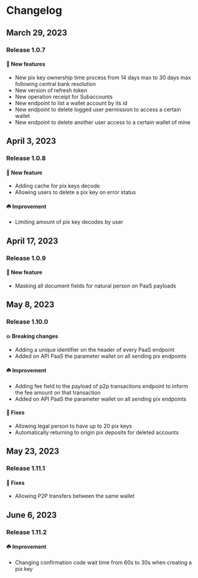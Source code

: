 # Changelog

##  March 29, 2023
### Release 1.0.7
#### :seedling: New features
- New pix key ownership time process from 14 days max to 30 days max following central bank resolution
- New version of refresh token
- New operation receipt for Subaccounts
- New endpoint to list a wallet account by its id
- New endpoint to delete logged user permission to access a certain wallet
- New endpoint to delete another user access to a certain wallet of mine

##  April 3, 2023
### Release 1.0.8
#### :seedling: New feature
- Adding cache for pix keys decode
- Allowing users to delete a pix key on error status
#### :shamrock: Improvement
- Limiting amount of pix key decodes by user


##  April 17, 2023
### Release 1.0.9
#### :seedling: New feature
- Masking all document fields for natural person on PaaS payloads

##  May 8, 2023
### Release 1.10.0

#### :collision: Breaking changes
- Adding a unique identifier on the header of every PaaS endpoint
- Added on API PaaS the parameter wallet on all sending pix endpoints

#### :shamrock: Improvement
- Adding fee field to the payload of p2p transactions endpoint to inform the fee amount on that transaction
- Added on API PaaS the parameter wallet on all sending pix endpoints

#### :wrench: Fixes
- Allowing legal person to have up to 20 pix keys
- Automatically returning to origin pix deposits for deleted accounts

## May 23, 2023
### Release 1.11.1

#### :wrench: Fixes
- Allowing P2P transfers between the same wallet

## June 6, 2023
### Release 1.11.2

#### :shamrock: Improvement
- Changing confirmation code wait time from 60s to 30s when creating a pix key

